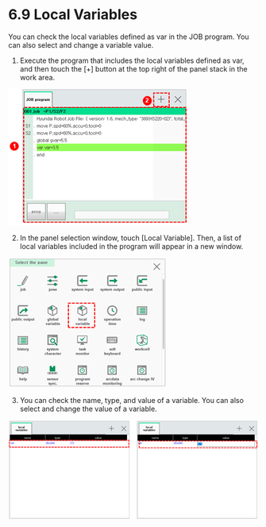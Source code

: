 # 6.9 Local Variables

You can check the local variables defined as var in the JOB program. You can also select and change a variable value.

1.	Execute the program that includes the local variables defined as var, and then touch the \[+\] button at the top right of the panel stack in the work area.

![](../_assets/image%20%28453%29.png)

2.	In the panel selection window, touch \[Local Variable\]. Then, a list of local variables included in the program will appear in a new window.

![](../_assets/image%20%28445%29.png)

3.	You can check the name, type, and value of a variable. You can also select and change the value of a variable.

![](../_assets/image%20%28461%29.png)



